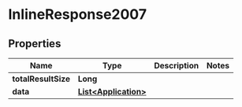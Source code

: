 

# InlineResponse2007

## Properties

Name | Type | Description | Notes
------------ | ------------- | ------------- | -------------
**totalResultSize** | **Long** |  | 
**data** | [**List&lt;Application&gt;**](Application.md) |  | 



